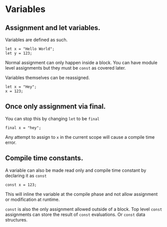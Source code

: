# Variables

## Assignment and let variables.

Variables are defined as such.

```uranium
let x = "Hello World";
let y = 123;
```

Normal assignment can only happen inside a block. You can have module level assignments but they must be `const` as covered later.

Variables themselves can be reassigned.
```uranium
let x = "Hey";
x = 123;
```

## Once only assignment via final.

You can stop this by changing `let` to be `final`
```uranium
final x = "hey";
```
Any attempt to assign to `x` in the current scope will cause a compile time error.

## Compile time constants.

A variable can also be made read only and compile time constant by declaring it as `const`

```uranium
const x = 123;
```

This will inline the variable at the compile phase and not allow assignment or modification at runtime.

`const` is also the only assignment allowed outside of a block. Top level `const` assignments can store the result of `const` evaluations. Or `const` data structures.

